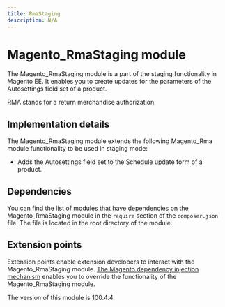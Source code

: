 ```yaml
---
title: RmaStaging
description: N/A
---
```


# Magento_RmaStaging module

The Magento_RmaStaging module is a part of the staging functionality in Magento EE. It enables you to create updates for the parameters of the Autosettings field set of a product.

RMA stands for a return merchandise authorization.

## Implementation details

The Magento_RmaStaging module extends the following Magento_Rma module functionality to be used in staging mode:

- Adds the Autosettings field set to the Schedule update form of a product.

## Dependencies

You can find the list of modules that have dependencies on the Magento_RmaStaging module in the `require` section of the `composer.json` file. The file is located in the root directory of the module.

## Extension points

Extension points enable extension developers to interact with the Magento_RmaStaging module. [The Magento dependency injection mechanism](https://developer.adobe.com/commerce/php/development/components/dependency-injection/) enables you to override the functionality of the Magento_RmaStaging module.

<InlineAlert slots="text" />
The version of this module is 100.4.4.
